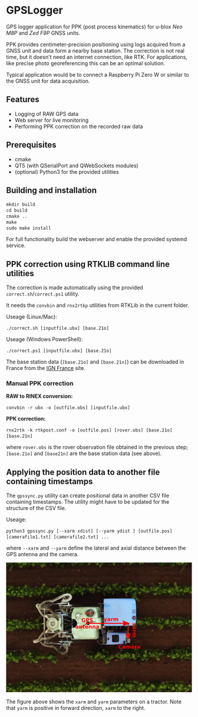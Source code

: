 # GPSLogger

GPS logger application for PPK (post process kinematics) for u-blox *Neo M8P* and *Zed F9P* GNSS units.

PPK provides centimeter-precision positioning using logs acquired from a GNSS unit and data form a nearby base station. The correction is not real time, but it doesn't need an internet connection, like RTK. For applications, like precise photo georeferencing this can be an optimal solution.

Typical application would be to connect a Raspberry Pi Zero W or similar to the GNSS unit for data acquisition.

## Features

- Logging of RAW GPS data
- Web server for live monitoring 
- Performing PPK correction on the recorded raw data

## Prerequisites

- cmake
- QT5 (with QSerialPort and QWebSockets modules)
- (optional) Python3 for the provided utilities

## Building and installation

    mkdir build
    cd build
    cmake ..
    make
    sudo make install
    
For full functionality build the webserver and enable the provided systemd service.

## PPK correction using RTKLIB command line utilities

The correction is made automatically using the provided `correct.sh`/`correct.ps1` utility.

It needs the `convbin` and `rnx2rtkp` utilities from RTKLib in the current folder.

Useage (Linux/Mac):

    ./correct.sh [inputfile.ubx] [base.21o]

Useage (Windows PowerShell):

    ./correct.ps1 [inputfile.ubx] [base.21o]

The base station data (`[base.21o]` and `[base.21n]`) can be downloaded in France from the [IGN France](rgp.ign.fr/DONNEES/diffusion/) site.

### Manual PPK correction

**RAW to RINEX conversion:**

    convbin -r ubx -o [outfile.obs] [inputfile.ubx]

**PPK correction:**

    rnx2rtk -k rtkpost.conf -o [outfile.pos] [rover.obs] [base.21o] [base.21n]
    
where `rover.obs` is the rover observation file obtained in the previous step; `[base.21o]` and `[base21n]` are the base station data (see above).

## Applying the position data to another file containing timestamps

The `gpssync.py` utility can create positional data in another CSV file containing timestamps. The utility might have to be updated for the structure of the CSV file.

Useage:

    python3 gpssync.py [--xarm xdist] [--yarm ydist ] [outfile.pos] [camerafile1.txt] [camerafile2.txt] ... 

where `--xarm` and `--yarm` define the lateral and axial distance between the GPS antenna and the camera.

![](gps_arm.png)

The figure above shows the `xarm` and `yarm` parameters on a tractor. Note that `yarm` is positive in forward direction, `xarm` to the right.
